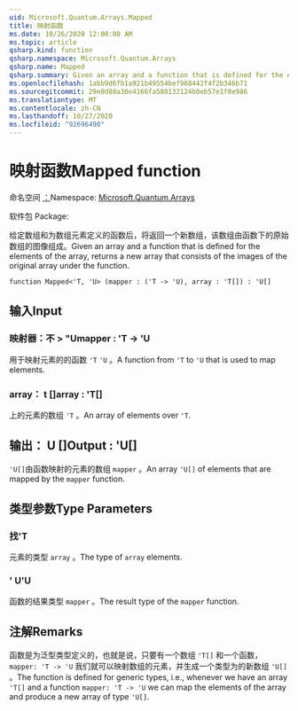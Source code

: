 ```yaml
---
uid: Microsoft.Quantum.Arrays.Mapped
title: 映射函数
ms.date: 10/26/2020 12:00:00 AM
ms.topic: article
qsharp.kind: function
qsharp.namespace: Microsoft.Quantum.Arrays
qsharp.name: Mapped
qsharp.summary: Given an array and a function that is defined for the elements of the array, returns a new array that consists of the images of the original array under the function.
ms.openlocfilehash: 1abb9d6fb1a921b49554bef968442f4f2b346b71
ms.sourcegitcommit: 29e0d88a30e4166fa580132124b0eb57e1f0e986
ms.translationtype: MT
ms.contentlocale: zh-CN
ms.lasthandoff: 10/27/2020
ms.locfileid: "92696490"
---
```

# <a name="mapped-function"></a><span data-ttu-id="f1361-102">映射函数</span><span class="sxs-lookup"><span data-stu-id="f1361-102">Mapped function</span></span>

<span data-ttu-id="f1361-103">命名空间 [：](xref:Microsoft.Quantum.Arrays)</span><span class="sxs-lookup"><span data-stu-id="f1361-103">Namespace: [Microsoft.Quantum.Arrays](xref:Microsoft.Quantum.Arrays)</span></span>

<span data-ttu-id="f1361-104">软件包 [](https://nuget.org/packages/)</span><span class="sxs-lookup"><span data-stu-id="f1361-104">Package: [](https://nuget.org/packages/)</span></span>


<span data-ttu-id="f1361-105">给定数组和为数组元素定义的函数后，将返回一个新数组，该数组由函数下的原始数组的图像组成。</span><span class="sxs-lookup"><span data-stu-id="f1361-105">Given an array and a function that is defined for the elements of the array, returns a new array that consists of the images of the original array under the function.</span></span>

```qsharp
function Mapped<'T, 'U> (mapper : ('T -> 'U), array : 'T[]) : 'U[]
```


## <a name="input"></a><span data-ttu-id="f1361-106">输入</span><span class="sxs-lookup"><span data-stu-id="f1361-106">Input</span></span>

### <a name="mapper--t---u"></a><span data-ttu-id="f1361-107">映射器：不 > "U</span><span class="sxs-lookup"><span data-stu-id="f1361-107">mapper : 'T -> 'U</span></span>

<span data-ttu-id="f1361-108">用于映射元素的的函数 `'T` `'U` 。</span><span class="sxs-lookup"><span data-stu-id="f1361-108">A function from `'T` to `'U` that is used to map elements.</span></span>


### <a name="array--t"></a><span data-ttu-id="f1361-109">array： t []</span><span class="sxs-lookup"><span data-stu-id="f1361-109">array : 'T[]</span></span>

<span data-ttu-id="f1361-110">上的元素的数组 `'T` 。</span><span class="sxs-lookup"><span data-stu-id="f1361-110">An array of elements over `'T`.</span></span>



## <a name="output--u"></a><span data-ttu-id="f1361-111">输出： U []</span><span class="sxs-lookup"><span data-stu-id="f1361-111">Output : 'U[]</span></span>

<span data-ttu-id="f1361-112">`'U[]`由函数映射的元素的数组 `mapper` 。</span><span class="sxs-lookup"><span data-stu-id="f1361-112">An array `'U[]` of elements that are mapped by the `mapper` function.</span></span>

## <a name="type-parameters"></a><span data-ttu-id="f1361-113">类型参数</span><span class="sxs-lookup"><span data-stu-id="f1361-113">Type Parameters</span></span>

### <a name="t"></a><span data-ttu-id="f1361-114">找</span><span class="sxs-lookup"><span data-stu-id="f1361-114">'T</span></span>

<span data-ttu-id="f1361-115">元素的类型 `array` 。</span><span class="sxs-lookup"><span data-stu-id="f1361-115">The type of `array` elements.</span></span>
### <a name="u"></a><span data-ttu-id="f1361-116">' U</span><span class="sxs-lookup"><span data-stu-id="f1361-116">'U</span></span>

<span data-ttu-id="f1361-117">函数的结果类型 `mapper` 。</span><span class="sxs-lookup"><span data-stu-id="f1361-117">The result type of the `mapper` function.</span></span>

## <a name="remarks"></a><span data-ttu-id="f1361-118">注解</span><span class="sxs-lookup"><span data-stu-id="f1361-118">Remarks</span></span>

<span data-ttu-id="f1361-119">函数是为泛型类型定义的，也就是说，只要有一个数组 `'T[]` 和一个函数， `mapper: 'T -> 'U` 我们就可以映射数组的元素，并生成一个类型为的新数组 `'U[]` 。</span><span class="sxs-lookup"><span data-stu-id="f1361-119">The function is defined for generic types, i.e., whenever we have an array `'T[]` and a function `mapper: 'T -> 'U` we can map the elements of the array and produce a new array of type `'U[]`.</span></span>
